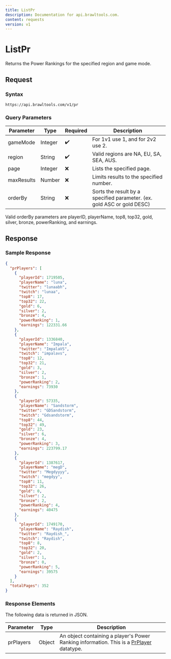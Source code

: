 ```yaml
---
title: ListPr
description: Documentation for api.brawltools.com.
content: requests
version: v1
---
```


# ListPr

Returns the Power Rankings for the specified region and game mode.

## Request

### Syntax

```url
https://api.brawltools.com/v1/pr
```

### Query Parameters

| Parameter  | Type    | Required | Description                                                  |
| ---------- | ------- | -------- | ------------------------------------------------------------ |
| gameMode   | Integer | ✔️        | For 1v1 use 1, and for 2v2 use 2.                            |
| region     | String  | ✔️        | Valid regions are NA, EU, SA, SEA, AUS.                      |
| page       | Integer | ❌        | Lists the specified page.                                    |
| maxResults | Number  | ❌        | Limits results to the specified number.                      |
| orderBy    | String  | ❌        | Sorts the result by a specified parameter. (ex. gold ASC or gold DESC) |

Valid orderBy parameters are playerID, playerName, top8, top32, gold, silver, bronze, powerRanking, and earnings.

## Response

### Sample Response

```json
{
  "prPlayers": [
    {
      "playerId": 1719505,
      "playerName": "luna",
      "twitter": "lunaabh",
      "twitch": "lunaa",
      "top8": 17,
      "top32": 22,
      "gold": 6,
      "silver": 2,
      "bronze": 4,
      "powerRanking": 1,
      "earnings": 122331.66
    },
    {
      "playerId": 1336840,
      "playerName": "Impala",
      "twitter": "ImpalaVS",
      "twitch": "impalavs",
      "top8": 12,
      "top32": 21,
      "gold": 3,
      "silver": 2,
      "bronze": 1,
      "powerRanking": 2,
      "earnings": 73930
    },
    {
      "playerId": 57335,
      "playerName": "Sandstorm",
      "twitter": "GDSandstorm",
      "twitch": "Gdsandstorm",
      "top8": 44,
      "top32": 49,
      "gold": 23,
      "silver": 6,
      "bronze": 4,
      "powerRanking": 3,
      "earnings": 223799.17
    },
    {
      "playerId": 1387617,
      "playerName": "megD",
      "twitter": "Megdyyyy",
      "twitch": "megdyy",
      "top8": 11,
      "top32": 26,
      "gold": 0,
      "silver": 2,
      "bronze": 2,
      "powerRanking": 4,
      "earnings": 40475
    },
    {
      "playerId": 1749170,
      "playerName": "Raydish",
      "twitter": "Raydish_",
      "twitch": "Raydish",
      "top8": 8,
      "top32": 20,
      "gold": 2,
      "silver": 1,
      "bronze": 0,
      "powerRanking": 5,
      "earnings": 39575
    }
  ],
  "totalPages": 352
}
```

### Response Elements

The following data is returned in JSON.

| Parameter | Type   | Description                                                                                                                    |
| --------- | ------ | ------------------------------------------------------------------------------------------------------------------------------ |
| prPlayers | Object | An object containing a player's Power Ranking information. This is a <a href="../../datatypes/prplayer">PrPlayer</a> datatype. |
